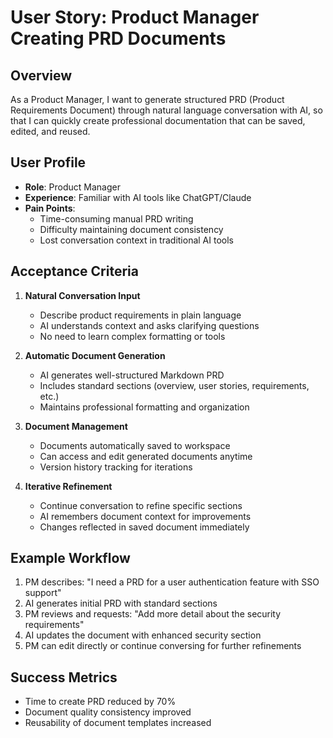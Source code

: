 # User Story: Product Manager Creating PRD Documents

## Overview

As a Product Manager, I want to generate structured PRD (Product Requirements Document) through natural language conversation with AI, so that I can quickly create professional documentation that can be saved, edited, and reused.

## User Profile

- **Role**: Product Manager
- **Experience**: Familiar with AI tools like ChatGPT/Claude
- **Pain Points**:
  - Time-consuming manual PRD writing
  - Difficulty maintaining document consistency
  - Lost conversation context in traditional AI tools

## Acceptance Criteria

1. **Natural Conversation Input**

   - Describe product requirements in plain language
   - AI understands context and asks clarifying questions
   - No need to learn complex formatting or tools

2. **Automatic Document Generation**

   - AI generates well-structured Markdown PRD
   - Includes standard sections (overview, user stories, requirements, etc.)
   - Maintains professional formatting and organization

3. **Document Management**

   - Documents automatically saved to workspace
   - Can access and edit generated documents anytime
   - Version history tracking for iterations

4. **Iterative Refinement**
   - Continue conversation to refine specific sections
   - AI remembers document context for improvements
   - Changes reflected in saved document immediately

## Example Workflow

1. PM describes: "I need a PRD for a user authentication feature with SSO support"
2. AI generates initial PRD with standard sections
3. PM reviews and requests: "Add more detail about the security requirements"
4. AI updates the document with enhanced security section
5. PM can edit directly or continue conversing for further refinements

## Success Metrics

- Time to create PRD reduced by 70%
- Document quality consistency improved
- Reusability of document templates increased
